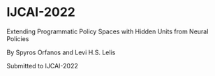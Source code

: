 # IJCAI-2022
Extending Programmatic Policy Spaces with Hidden Units from Neural Policies

By Spyros Orfanos and Levi H.S. Lelis


Submitted to IJCAI-2022
